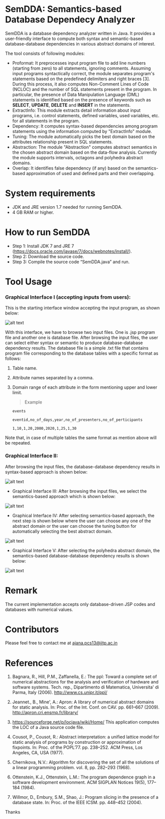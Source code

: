 # SemDDA: Semantics-based Database Dependecy Analyzer

SemDDA is a database dependency analyzer written in Java. It provides a user-friendly interface to compute both syntax and semantic-based database-database dependencies in various abstract domains of interest. 

The tool consists of following modules:
* Proformat: It preprocesses input program file to add line numbers (starting from zero) to all statements, ignoring comments. Assuming input programs syntactically correct, the module separates program's statements based on the predefined delimiters and right braces [3]. During this process, it also computes Non-Comment Lines of Code (NCLOC) and the number of SQL statements present in the program. In particular, the presence of Data Manipulation Language (DML) statements is identified based on the presence of keywords such as **SELECT**, **UPDATE**, **DELETE** and **INSERT** in the statements.
* ExtractInfo: This module extracts detail information about input programs, i.e. control statements, defined variables, used variables, etc. for all statements in the program.
* Dependency: It computes syntax-based dependencies among program statements using the information computed by "ExtractInfo" module.
* Tuning: The module automatically picks the best domain based on the  attributes relationship present in SQL statements.
* Abstraction: The module "Abstraction" computes abstract semantics in the chosen abstract domain based on the data-flow analysis. Currently the module supports intervals, octagons and polyhedra abstract domains. 
* Overlap: It identifies false dependency (if any) based on the semantics-based approximation of used and defined parts and their overlapping. 

# System requirements
- JDK and JRE version 1.7 needed for running SemDDA.
- 4 GB RAM or higher. 

# How to run SemDDA
- Step 1: Install JDK 7 and JRE 7  (https://docs.oracle.com/javase/7/docs/webnotes/install/).
- Step 2: Download the source code.
- Step 3: Compile the source code “SemDDA.java” and run. 

# Tool Usage
### Graphical Interface I (accepting inputs from users): 
This is the starting interface window accepting the input program, as shown below:

![alt text](https://github.com/angshumanjana/SemDDA/blob/master/Image/one.png)

With this interface, we have to browse two input files. One is .jsp program file and another one is database file. After browsing the input files, the user can select either syntax or semantic to produce database-database dependency results.  The database file is a simple .txt file that contains program file corresponding to the database tables with a specific format as follows:

1. Table name.
2. Attribute names separated by a comma. 
3. Domain range of each attribute in the form mentioning upper and lower limit.

   > Example
   
       events 
       
       eventid,no_of_days,year,no_of_presenters,no_of_perticipants 
       
       1,10,1,20,2000,2020,1,25,1,30
       
Note that, in case of multiple tables the same format as mention above will be repeated.       
      
### Graphical Interface II: 
After browsing the input files, the database-database dependency results in syntax-based approach is shown below: 
   
![alt text](https://github.com/angshumanjana/SemDDA/blob/master/Image/two.png)

* Graphical Interface III: After browsing the input files, we select the  semantics-based approach which is shown below: 
   
![alt text](https://github.com/angshumanjana/SemDDA/blob/master/Image/three.png)

* Graphical Interface IV: After selecting semantics-based approach, the next step is shown below where the user can choose any one of the abstract domain or the user can choose the tuning button for automatically selecting the best abstract domain. 
   
![alt text](https://github.com/angshumanjana/SemDDA/blob/master/Image/four.png)

* Graphical Interface V: After selecting the polyhedra abstract domain, the semantics-based database-database dependency results is shown below: 

![alt text](https://github.com/angshumanjana/SemDDA/blob/master/Image/five.png)

# Remark
The current implementation accepts only database-driven JSP codes and databases with numerical values.  

# Contributors

Please feel free to contact me at ajana.pcs13@iitp.ac.in

# References
1. Bagnara, R., Hill, P.M., Zaffanella, E.: The ppl: Toward a complete set of numerical abstractions for the analysis and verification of hardware and software systems. Tech. rep., Dipartimento di Matematica, Universita' di Parma, Italy (2006). http://www.cs.unipr.it/ppl/

2. Jeannet., B., Mine', A.: Apron: A library of numerical abstract domains for static analysis. In: Proc. of the Int. Conf. on CAV. pp. 661–667 (2009). http://apron.cri.ensmp.fr/library/

3. https://sourceforge.net/p/locjava/wiki/Home/ This application computes the LOC of a Java source code file.

4. Cousot, P., Cousot, R.: Abstract interpretation: a unified lattice model for static analysis of programs by construction or approximation of fixpoints. In: Proc. of the POPL’77. pp. 238–252. ACM Press, Los Angeles, CA, USA (1977).

5. Chernikova, N.V.: Algorithm for discovering the set of all the solutions of a linear programming problem. vol. 8, pp. 282–293 (1968).

6. Ottenstein, K.J., Ottenstein, L.M.: The program dependence graph in a software development environment. ACM SIGPLAN Notices 19(5), 177–184 (1984).

7. Willmor, D., Embury, S.M., Shao, J.: Program slicing in the presence of a database state. In: Proc. of the IEEE ICSM. pp. 448–452 (2004).















Thanks
